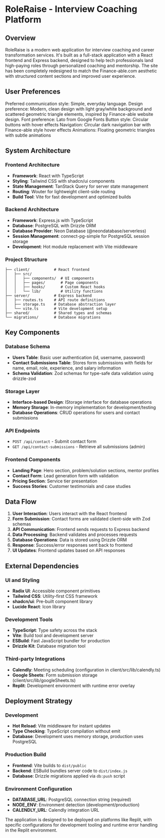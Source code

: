 # RoleRaise - Interview Coaching Platform

## Overview

RoleRaise is a modern web application for interview coaching and career transformation services. It's built as a full-stack application with a React frontend and Express backend, designed to help tech professionals land high-paying roles through personalized coaching and mentorship. The site has been completely redesigned to match the Finance-able.com aesthetic with structured content sections and improved user experience.

## User Preferences

Preferred communication style: Simple, everyday language.
Design preference: Modern, clean design with light gray/white background and scattered geometric triangle elements, inspired by Finance-able website design.
Font preference: Lato from Google Fonts
Button style: Circular buttons with hover effects
Navigation: Circular dark navigation bar with Finance-able style hover effects
Animations: Floating geometric triangles with subtle animations

## System Architecture

### Frontend Architecture
- **Framework**: React with TypeScript
- **Styling**: Tailwind CSS with shadcn/ui components
- **State Management**: TanStack Query for server state management
- **Routing**: Wouter for lightweight client-side routing
- **Build Tool**: Vite for fast development and optimized builds

### Backend Architecture
- **Framework**: Express.js with TypeScript
- **Database**: PostgreSQL with Drizzle ORM
- **Database Provider**: Neon Database (@neondatabase/serverless)
- **Session Management**: connect-pg-simple for PostgreSQL session storage
- **Development**: Hot module replacement with Vite middleware

### Project Structure
```
├── client/           # React frontend
│   ├── src/
│   │   ├── components/  # UI components
│   │   ├── pages/       # Page components
│   │   ├── hooks/       # Custom React hooks
│   │   └── lib/         # Utility functions
├── server/           # Express backend
│   ├── routes.ts     # API route definitions
│   ├── storage.ts    # Database abstraction layer
│   └── vite.ts       # Vite development setup
├── shared/           # Shared types and schemas
└── migrations/       # Database migrations
```

## Key Components

### Database Schema
- **Users Table**: Basic user authentication (id, username, password)
- **Contact Submissions Table**: Stores form submissions with fields for name, email, role, experience, and salary information
- **Schema Validation**: Zod schemas for type-safe data validation using drizzle-zod

### Storage Layer
- **Interface-based Design**: IStorage interface for database operations
- **Memory Storage**: In-memory implementation for development/testing
- **Database Operations**: CRUD operations for users and contact submissions

### API Endpoints
- `POST /api/contact` - Submit contact form
- `GET /api/contact-submissions` - Retrieve all submissions (admin)

### Frontend Components
- **Landing Page**: Hero section, problem/solution sections, mentor profiles
- **Contact Form**: Lead generation form with validation
- **Pricing Section**: Service tier presentation
- **Success Stories**: Customer testimonials and case studies

## Data Flow

1. **User Interaction**: Users interact with the React frontend
2. **Form Submission**: Contact forms are validated client-side with Zod schemas
3. **API Communication**: Frontend sends requests to Express backend
4. **Data Processing**: Backend validates and processes requests
5. **Database Operations**: Data is stored using Drizzle ORM
6. **Response**: Success/error responses sent back to frontend
7. **UI Updates**: Frontend updates based on API responses

## External Dependencies

### UI and Styling
- **Radix UI**: Accessible component primitives
- **Tailwind CSS**: Utility-first CSS framework
- **shadcn/ui**: Pre-built component library
- **Lucide React**: Icon library

### Development Tools
- **TypeScript**: Type safety across the stack
- **Vite**: Build tool and development server
- **ESBuild**: Fast JavaScript bundler for production
- **Drizzle Kit**: Database migration tool

### Third-party Integrations
- **Calendly**: Meeting scheduling (configuration in client/src/lib/calendly.ts)
- **Google Sheets**: Form submission storage (client/src/lib/googleSheets.ts)
- **Replit**: Development environment with runtime error overlay

## Deployment Strategy

### Development
- **Hot Reload**: Vite middleware for instant updates
- **Type Checking**: TypeScript compilation without emit
- **Database**: Development uses memory storage, production uses PostgreSQL

### Production Build
- **Frontend**: Vite builds to `dist/public`
- **Backend**: ESBuild bundles server code to `dist/index.js`
- **Database**: Drizzle migrations applied via `db:push` script

### Environment Configuration
- **DATABASE_URL**: PostgreSQL connection string (required)
- **NODE_ENV**: Environment detection (development/production)
- **CALENDLY_URL**: Calendly integration URL

The application is designed to be deployed on platforms like Replit, with specific configurations for development tooling and runtime error handling in the Replit environment.